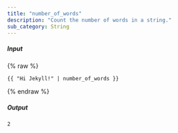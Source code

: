 ```yaml
---
title: "number_of_words"
description: "Count the number of words in a string."
sub_category: String
---
```

##### Input
{% raw %}
~~~liquid
{{ "Hi Jekyll!" | number_of_words }}
~~~
{% endraw %}

##### Output

~~~html
2
~~~
